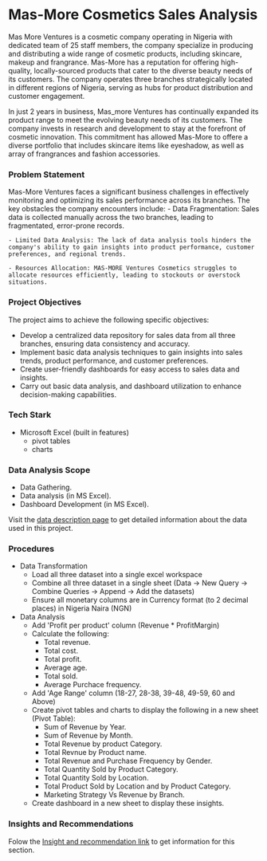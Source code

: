 # Mas-More Cosmetics Sales Analysis
Mas More Ventures is a cosmetic company operating in Nigeria with dedicated team of 25 staff members, the company specialize in producing and distributing a wide range of cosmetic products, including skincare, makeup and frangrance. Mas-More has a reputation for offering high-quality, locally-sourced products that cater to the diverse beauty needs of its customers. The company operates three branches strategically located in different regions of Nigeria, serving as hubs for product distribution and customer engagement.

In just 2 years in business, Mas_more Ventures has continually expanded its product range to meet the evolving beauty needs of its customers. The company invests in research and development to stay at the forefront of cosmetic innovation. This commitment has allowed Mas-More to offere a diverse portfolio that includes skincare items like eyeshadow, as well as array of frangrances and fashion accessories.

### Problem Statement
Mas-More Ventures faces a significant business challenges in effectively monitoring and optimizing its sales performance across its branches. The key obstacles the company encounters include:
    - Data Fragmentation: Sales data is collected manually across the two branches, leading to fragmentated, error-prone records.

    - Limited Data Analysis: The lack of data analysis tools hinders the company's ability to gain insights into product performance, customer preferences, and regional trends.

    - Resources Allocation: MAS-MORE Ventures Cosmetics struggles to allocate resources efficiently, leading to stockouts or overstock situations.

### Project Objectives
The project aims to achieve the following specific objectives:
- Develop a centralized data repository for sales data from all three branches, ensuring data consistency and accuracy.
- Implement basic data analysis techniques to gain insights into sales trends, product performance, and customer preferences.
- Create user-friendly dashboards for easy access to sales data and insights.
- Carry out basic data analysis, and dashboard utilization to enhance decision-making capabilities.

### Tech Stark
- Microsoft Excel (built in features)
    - pivot tables 
    - charts

### Data Analysis Scope
- Data Gathering. 
- Data analysis (in MS Excel).
- Dashboard Development (in MS Excel).

Visit the [data description page](data_description.md) to get detailed information about the data used in this project.

### Procedures
- Data Transformation
    - Load all three dataset into a single excel workspace 
    - Combine all three dataset in a single sheet (Data -> New Query -> Combine Queries -> Append -> Add the datasets)
    - Ensure all monetary columns are in Currency format (to 2 decimal places) in Nigeria Naira (NGN)
- Data Analysis
    - Add 'Profit per product' column (Revenue * ProfitMargin)
    - Calculate the following:
        - Total revenue.
        - Total cost.
        - Total profit.
        - Average age.
        - Total sold.
        - Average Purchace frequency.
    - Add 'Age Range' column (18-27, 28-38, 39-48, 49-59, 60 and Above)
    - Create pivot tables and charts to display the following in a new sheet (Pivot Table):
        - Sum of Revenue by Year.
        - Sum of Revenue by Month.
        - Total Revenue by product Category.
        - Total Revnue by Product name.
        - Total Revenue and Purchase Frequency by Gender.
        - Total Quantity Sold by Product Category.
        - Total Quantity Sold by Location.
        - Total Product Sold by Location and by Product Category.
        - Marketing Strategy Vs Revenue by Branch.
    - Create dashboard in a new sheet to display these insights.

### Insights and Recommendations
Folow the [Insight and recommendation link](insights_and_recommendations) to get information for this section.


